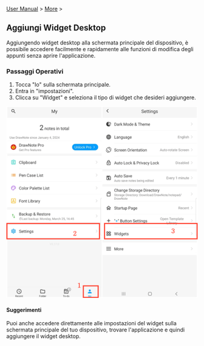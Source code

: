 [User Manual](/dragonnest/drawnote/manual/en) > [More](/dragonnest/drawnote/manual/en/more) >

Aggiungi Widget Desktop
---
Aggiungendo widget desktop alla schermata principale del dispositivo, è possibile accedere facilmente e rapidamente alle funzioni di modifica degli appunti senza aprire l'applicazione.
### Passaggi Operativi
1. Tocca "Io" sulla schermata principale.
2. Entra in "impostazioni".
3. Clicca su "Widget" e seleziona il tipo di widget che desideri aggiungere.

![](imgs/add_widgets1.png)

#### Suggerimenti
Puoi anche accedere direttamente alle impostazioni del widget sulla schermata principale del tuo dispositivo, trovare l'applicazione e quindi aggiungere il widget desktop.
